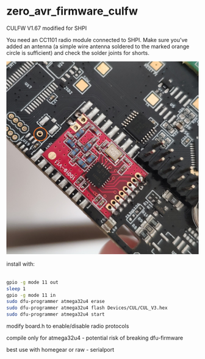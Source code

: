 # zero_avr_firmware_culfw
CULFW V1.67 modified for SHPI

You need an CC1101 radio module connected to SHPI. 
Make sure you've added an antenna (a simple wire antenna soldered to the marked orange circle is sufficient)
 and check the solder joints for shorts. 



![Installed CC1101 one SHPI.zero prototype](radiomodule.jpg)


install with:

```bash

gpio -g mode 11 out
sleep 1
gpio -g mode 11 in
sudo dfu-programmer atmega32u4 erase
sudo dfu-programmer atmega32u4 flash Devices/CUL/CUL_V3.hex
sudo dfu-programmer atmega32u4 start
```


modify board.h to enable/disable radio protocols


compile only for atmega32u4 - potential risk of breaking dfu-firmware


best use with homegear or raw - serialport



